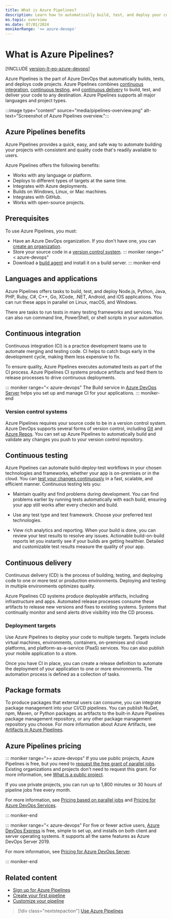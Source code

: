 ```yaml
---
title: What is Azure Pipelines?
description: Learn how to automatically build, test, and deploy your code with Azure Pipelines
ms.topic: overview
ms.date: 07/01/2024
monikerRange: '<= azure-devops'
---
```


# What is Azure Pipelines?

[!INCLUDE [version-lt-eq-azure-devops](../../includes/version-lt-eq-azure-devops.md)]

Azure Pipelines is the part of Azure DevOps that automatically builds, tests, and deploys code projects. Azure Pipelines combines [continuous integration](#continuous-integration), [continuous testing](#continuous-testing), and [continuous delivery](#continuous-delivery) to build, test, and deliver your code to any destination. Azure Pipelines supports all major languages and project types.

:::image type="content" source="media/pipelines-overview.png" alt-text="Screenshot of Azure Pipelines overview.":::

## Azure Pipelines benefits

Azure Pipelines provides a quick, easy, and safe way to automate building your projects with consistent and quality code that's readily available to users.

Azure Pipelines offers the following benefits:

- Works with any language or platform.
- Deploys to different types of targets at the same time.
- Integrates with Azure deployments.
- Builds on Windows, Linux, or Mac machines.
- Integrates with GitHub.
- Works with open-source projects.

## Prerequisites

To use Azure Pipelines, you must:

- Have an Azure DevOps organization. If you don't have one, you can [create an organization](../../organizations/accounts/create-organization.md).
- Store your source code in a [version control system](#version-control-systems).
::: moniker range="< azure-devops"
- Download a [build agent](../agents/windows-agent.md) and install it on a build server.
::: moniker-end

## Languages and applications

Azure Pipelines offers tasks to build, test, and deploy Node.js, Python, Java, PHP, Ruby, C#, C++, Go, XCode, .NET, Android, and iOS applications. You can run these apps in parallel on Linux, macOS, and Windows.

There are tasks to run tests in many testing frameworks and services. You can also run command line, PowerShell, or shell scripts in your automation.

## Continuous integration

Continuous integration (CI) is a practice development teams use to automate merging and testing code. CI helps to catch bugs early in the development cycle, making them less expensive to fix.

To ensure quality, Azure Pipelines executes automated tests as part of the CI process. Azure Pipelines CI systems produce artifacts and feed them to release processes to drive continuous deployments.

::: moniker range="< azure-devops"
The Build service in [Azure DevOps Server](https://azure.microsoft.com/services/devops/server/) helps you set up and manage CI for your applications.
::: moniker-end

### Version control systems

Azure Pipelines requires your source code to be in a version control system. Azure DevOps supports several forms of version control, including [Git](../../repos/get-started/what-is-repos.md) and [Azure Repos](../../repos/get-started/what-is-repos.md). You can set up Azure Pipelines to automatically build and validate any changes you push to your version control repository.

## Continuous testing

Azure Pipelines can automate build-deploy-test workflows in your chosen technologies and frameworks, whether your app is on-premises or in the cloud. You can [test your changes continuously](../ecosystems/dotnet-core.md#run-your-tests) in a fast, scalable, and efficient manner. Continuous testing lets you:

- Maintain quality and find problems during development. You can find problems earlier by running tests automatically with each build, ensuring your app still works after every checkin and build.

- Use any test type and test framework. Choose your preferred test technologies.

- View rich analytics and reporting. When your build is done, you can review your test results to resolve any issues. Actionable build-on-build reports let you instantly see if your builds are getting healthier. Detailed and customizable test results measure the quality of your app.

## Continuous delivery

Continuous delivery (CD) is the process of building, testing, and deploying code to one or more test or production environments. Deploying and testing in multiple environments optimizes quality.

Azure Pipelines CD systems produce deployable artifacts, including infrastructure and apps. Automated release processes consume these artifacts to release new versions and fixes to existing systems. Systems that continually monitor and send alerts drive visibility into the CD process.

### Deployment targets

Use Azure Pipelines to deploy your code to multiple targets. Targets include virtual machines, environments, containers, on-premises and cloud platforms, and platform-as-a-service (PaaS) services. You can also publish your mobile application to a store.

Once you have CI in place, you can create a release definition to automate the deployment of your application to one or more environments. The automation process is defined as a collection of tasks.

## Package formats

To produce packages that external users can consume, you can integrate package management into your CI/CD pipelines. You can publish NuGet, npm, Maven, or Python packages as artifacts to the built-in Azure Pipelines package management repository, or any other package management repository you choose. For more information about Azure Artifacts, see [Artifacts in Azure Pipelines](../artifacts/artifacts-overview.md).

## Azure Pipelines pricing

::: moniker range=">= azure-devops"
If you use public projects, Azure Pipelines is free, but you need to [request the free grant of parallel jobs](https://aka.ms/azpipelines-parallelism-request). Existing organizations and projects don't need to request this grant. For more information, see [What is a public project](../../organizations/projects/about-projects.md).

If you use private projects, you can run up to 1,800 minutes or 30 hours of pipeline jobs free every month.

For more information, see [Pricing based on parallel jobs](../licensing/concurrent-jobs.md)
and [Pricing for Azure DevOps Services](https://azure.microsoft.com/pricing/details/devops/azure-devops-services/).

::: moniker-end

::: moniker range="< azure-devops"
For five or fewer active users, [Azure DevOps Express](https://azure.microsoft.com/services/devops/server/) is free, simple to set up, and installs on both client and server operating systems. It supports all the same features as Azure DevOps Server 2019.

For more information, see [Pricing for Azure DevOps Server](https://azure.microsoft.com/pricing/details/devops/server/).

::: moniker-end

## Related content

- [Sign up for Azure Pipelines](pipelines-sign-up.md)
- [Create your first pipeline](../create-first-pipeline.md)
- [Customize your pipeline](../customize-pipeline.md)

> [!div class="nextstepaction"]
> [Use Azure Pipelines](pipelines-get-started.md)
